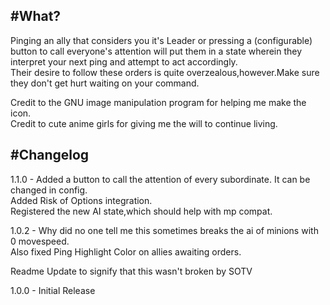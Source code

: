 #What?
---
Pinging an ally that considers you it's Leader or pressing a (configurable) button to call everyone's attention will put them in a state wherein they interpret your next ping and attempt to act accordingly.\
Their desire to follow these orders is quite overzealous,however.Make sure they don't get hurt waiting on your command.

Credit to the GNU image manipulation program for helping me make the icon.\
Credit to cute anime girls for giving me the will to continue living.

#Changelog
---
1.1.0 - Added a button to call the attention of every subordinate. It can be changed in config.\
Added Risk of Options integration.\
Registered the new AI state,which should help with mp compat.

1.0.2 - Why did no one tell me this sometimes breaks the ai of minions with 0 movespeed.\
Also fixed Ping Highlight Color on allies awaiting orders.

Readme Update to signify that this wasn't broken by SOTV

1.0.0 - Initial Release
